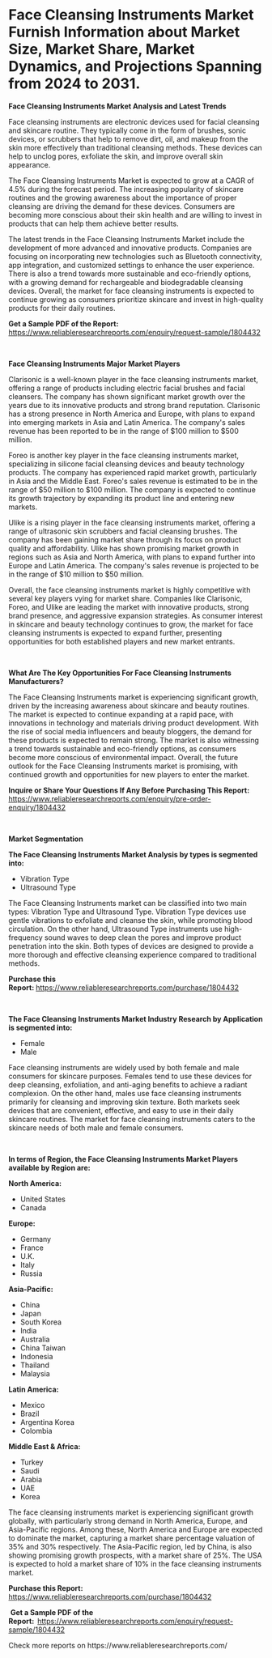<p><h1>Face Cleansing Instruments Market Furnish Information about Market Size, Market Share, Market Dynamics, and Projections Spanning from 2024 to 2031.</h1></p><p><strong>Face Cleansing Instruments Market Analysis and Latest Trends</strong></p>
<p><p>Face cleansing instruments are electronic devices used for facial cleansing and skincare routine. They typically come in the form of brushes, sonic devices, or scrubbers that help to remove dirt, oil, and makeup from the skin more effectively than traditional cleansing methods. These devices can help to unclog pores, exfoliate the skin, and improve overall skin appearance.</p><p>The Face Cleansing Instruments Market is expected to grow at a CAGR of 4.5% during the forecast period. The increasing popularity of skincare routines and the growing awareness about the importance of proper cleansing are driving the demand for these devices. Consumers are becoming more conscious about their skin health and are willing to invest in products that can help them achieve better results.</p><p>The latest trends in the Face Cleansing Instruments Market include the development of more advanced and innovative products. Companies are focusing on incorporating new technologies such as Bluetooth connectivity, app integration, and customized settings to enhance the user experience. There is also a trend towards more sustainable and eco-friendly options, with a growing demand for rechargeable and biodegradable cleansing devices. Overall, the market for face cleansing instruments is expected to continue growing as consumers prioritize skincare and invest in high-quality products for their daily routines.</p></p>
<p><strong>Get a Sample PDF of the Report:&nbsp;</strong> <a href="https://www.reliableresearchreports.com/enquiry/request-sample/1804432">https://www.reliableresearchreports.com/enquiry/request-sample/1804432</a></p>
<p>&nbsp;</p>
<p><strong>Face Cleansing Instruments Major Market Players</strong></p>
<p><p>Clarisonic is a well-known player in the face cleansing instruments market, offering a range of products including electric facial brushes and facial cleansers. The company has shown significant market growth over the years due to its innovative products and strong brand reputation. Clarisonic has a strong presence in North America and Europe, with plans to expand into emerging markets in Asia and Latin America. The company's sales revenue has been reported to be in the range of $100 million to $500 million.</p><p>Foreo is another key player in the face cleansing instruments market, specializing in silicone facial cleansing devices and beauty technology products. The company has experienced rapid market growth, particularly in Asia and the Middle East. Foreo's sales revenue is estimated to be in the range of $50 million to $100 million. The company is expected to continue its growth trajectory by expanding its product line and entering new markets.</p><p>Ulike is a rising player in the face cleansing instruments market, offering a range of ultrasonic skin scrubbers and facial cleansing brushes. The company has been gaining market share through its focus on product quality and affordability. Ulike has shown promising market growth in regions such as Asia and North America, with plans to expand further into Europe and Latin America. The company's sales revenue is projected to be in the range of $10 million to $50 million.</p><p>Overall, the face cleansing instruments market is highly competitive with several key players vying for market share. Companies like Clarisonic, Foreo, and Ulike are leading the market with innovative products, strong brand presence, and aggressive expansion strategies. As consumer interest in skincare and beauty technology continues to grow, the market for face cleansing instruments is expected to expand further, presenting opportunities for both established players and new market entrants.</p></p>
<p>&nbsp;</p>
<p><strong>What Are The Key Opportunities For Face Cleansing Instruments Manufacturers?</strong></p>
<p><p>The Face Cleansing Instruments market is experiencing significant growth, driven by the increasing awareness about skincare and beauty routines. The market is expected to continue expanding at a rapid pace, with innovations in technology and materials driving product development. With the rise of social media influencers and beauty bloggers, the demand for these products is expected to remain strong. The market is also witnessing a trend towards sustainable and eco-friendly options, as consumers become more conscious of environmental impact. Overall, the future outlook for the Face Cleansing Instruments market is promising, with continued growth and opportunities for new players to enter the market.</p></p>
<p><strong>Inquire or Share Your Questions If Any Before Purchasing This Report:</strong> <a href="https://www.reliableresearchreports.com/enquiry/pre-order-enquiry/1804432">https://www.reliableresearchreports.com/enquiry/pre-order-enquiry/1804432</a></p>
<p>&nbsp;</p>
<p><strong>Market Segmentation</strong></p>
<p><strong>The Face Cleansing Instruments Market Analysis by types is segmented into:</strong></p>
<p><ul><li>Vibration Type</li><li>Ultrasound Type</li></ul></p>
<p><p>The Face Cleansing Instruments market can be classified into two main types: Vibration Type and Ultrasound Type. Vibration Type devices use gentle vibrations to exfoliate and cleanse the skin, while promoting blood circulation. On the other hand, Ultrasound Type instruments use high-frequency sound waves to deep clean the pores and improve product penetration into the skin. Both types of devices are designed to provide a more thorough and effective cleansing experience compared to traditional methods.</p></p>
<p><strong>Purchase this Report:&nbsp;</strong><a href="https://www.reliableresearchreports.com/purchase/1804432">https://www.reliableresearchreports.com/purchase/1804432</a></p>
<p>&nbsp;</p>
<p><strong>The Face Cleansing Instruments Market Industry Research by Application is segmented into:</strong></p>
<p><ul><li>Female</li><li>Male</li></ul></p>
<p><p>Face cleansing instruments are widely used by both female and male consumers for skincare purposes. Females tend to use these devices for deep cleansing, exfoliation, and anti-aging benefits to achieve a radiant complexion. On the other hand, males use face cleansing instruments primarily for cleansing and improving skin texture. Both markets seek devices that are convenient, effective, and easy to use in their daily skincare routines. The market for face cleansing instruments caters to the skincare needs of both male and female consumers.</p></p>
<p>&nbsp;</p>
<p><strong>In terms of Region, the Face Cleansing Instruments Market Players available by Region are:</strong></p>
<p>
    <p> <strong> North America: </strong>
        <ul>
            <li>United States</li>
            <li>Canada</li>
        </ul>
        </p> 
    <p> <strong> Europe: </strong>
        <ul>
            <li>Germany</li>
            <li>France</li>
            <li>U.K.</li>
            <li>Italy</li>
            <li>Russia</li>
        </ul>
        </p> 
    <p> <strong> Asia-Pacific: </strong>
        <ul>
            <li>China</li>
            <li>Japan</li>
            <li>South Korea</li>
            <li>India</li>
            <li>Australia</li>
            <li>China Taiwan</li>
            <li>Indonesia</li>
            <li>Thailand</li>
            <li>Malaysia</li>
        </ul>
        </p> 
    <p> <strong> Latin America: </strong>
        <ul>
            <li>Mexico</li>
            <li>Brazil</li>
            <li>Argentina Korea</li>
            <li>Colombia</li>
        </ul>
        </p> 
    <p> <strong> Middle East & Africa: </strong>
        <ul>
            <li>Turkey</li>
            <li>Saudi</li>
            <li>Arabia</li>
            <li>UAE</li>
            <li>Korea</li>
        </ul>
    </p>
    </p>
<p><p>The face cleansing instruments market is experiencing significant growth globally, with particularly strong demand in North America, Europe, and Asia-Pacific regions. Among these, North America and Europe are expected to dominate the market, capturing a market share percentage valuation of 35% and 30% respectively. The Asia-Pacific region, led by China, is also showing promising growth prospects, with a market share of 25%. The USA is expected to hold a market share of 10% in the face cleansing instruments market.</p></p>
<p><strong>Purchase this Report: </strong><a href="https://www.reliableresearchreports.com/purchase/1804432">https://www.reliableresearchreports.com/purchase/1804432</a></p>
<p>&nbsp;<strong>Get a Sample PDF of the Report:&nbsp;&nbsp;</strong><a href="https://www.reliableresearchreports.com/enquiry/request-sample/1804432">https://www.reliableresearchreports.com/enquiry/request-sample/1804432</a></p>
<p><strong></strong></p>
<p>Check more reports on https://www.reliableresearchreports.com/</p>